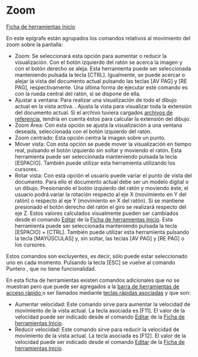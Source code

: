 # Zoom

[Ficha de herramientas Inicio](./)

En este epígrafe están agrupados los comandos relativos al movimiento del zoom sobre la pantalla:

* Zoom: Se seleccionará esta opción para aumentar o reducir la visualización. Con el botón izquierdo del ratón se acerca la imagen y con el botón derecho se aleja. Esta herramienta puede ser seleccionada manteniendo pulsada la tecla \[CTRL\]. Igualmente, se puede acercar o alejar la vista del documento actual pulsando las teclas \[AV PAG\] y \[RE PAG\], respectivamente. Una última forma de ejecutar este comando es con la rueda central del ratón, si se dispone de ella.
* Ajustar a ventana: Para realizar una visualización de todo el dibujo actual en la vista activa. . Ajusta la vista para visualizar toda la extensión del documento actual. Si el archivo tuviera cargados [archivos de referencia](../../operaciones-con-archivos/untitled-14.md), tendría en cuenta éstos para calcular la extensión del dibujo.
* Zoom Área: Con esta opción se ajusta la visualización a una ventana deseada, seleccionada con el botón izquierdo del ratón.
* Zoom centrado: Esta opción centra la imagen sobre un punto.
* Mover vista: Con esta opción se puede mover la visualización en tiempo real, pulsando el botón izquierdo sin soltar y moviendo el ratón. Esta herramienta puede ser seleccionada manteniendo pulsada la tecla \[ESPACIO\]. También puede utilizar esta herramienta utilizando los cursores.
* Rotar vista: Con esta opción el usuario puede variar el punto de vista del documento. Para ello el documento actual debe ser un modelo digital o un dibujo. Presionando el botón izquierdo del ratón y moviendo éste, el usuario podrá variar la rotación respecto al eje X \(movimiento en Y del ratón\) o respecto al eje Y \(movimiento en X del ratón\). Si se mantiene presionado el botón derecho del ratón el giro se realizará respecto del eje Z. Estos valores calculados visualmente pueden ser cambiados desde el comando [Editar](../../herramientas-de-visualizacion/untitled-167.md) de la [Ficha de herramientas Inicio](./). Esta herramienta puede ser seleccionada manteniendo pulsada la tecla \[ESPACIO\] + \[CTRL\]. También puede utilizar esta herramienta pulsando la tecla \[MAYÚSCULAS\] y, sin soltar, las teclas \[AV PAG\] y \[RE PAG\] o los cursores.

Estos comandos son excluyentes, es decir, sólo puede estar seleccionado uno en cada momento. Pulsando la tecla \[ESC\] se vuelve al comando Puntero , que no tiene funcionalidad.

En esta ficha de herramientas existen comandos adicionales que no se muestran pero que puede ser agregados a la [barra de herramientas de acceso rápido ](../../untitled-12/untitled-6.md)o ser llamados mediante [teclas rápidas asociadas](../../introduccion/untitled-324.md) y que son:

* Aumentar velocidad: Este comando sirve para aumentar la velocidad de movimiento de la vista actual. La tecla asociada es \[F11\]. El valor de la velocidad puede ser indicado desde el comando [Editar](../../herramientas-de-visualizacion/untitled-167.md) de la [Ficha de herramientas Inicio](./).
* Reducir velocidad: Este comando sirve para reducir la velocidad de movimiento de la vista actual. La tecla asociada es \[F12\]. El valor de la velocidad puede ser indicado desde el comando [Editar](../../herramientas-de-visualizacion/untitled-167.md) de la [Ficha de herramientas Inicio](./).

